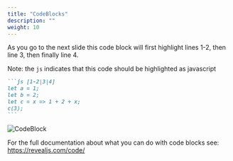 ```yaml
---
title: "CodeBlocks"
description: ""
weight: 10
---
```


<!--more-->

As you go to the next slide this code block will first highlight lines 1-2, then line 3, then finally line 4.

Note: the `js` indicates that this code should be highlighted as javascript

````md
```js [1-2|3|4]
let a = 1;
let b = 2;
let c = x => 1 + 2 + x;
c(3);
```
````

![CodeBlock](../images/codeblock.png)

For the full documentation about what you can do with code blocks see: https://revealjs.com/code/
